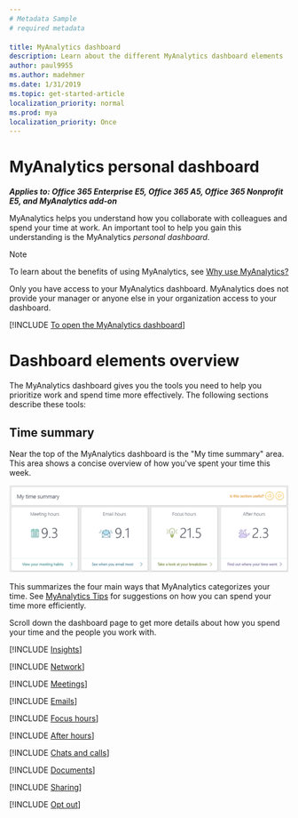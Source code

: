 ```yaml
---
# Metadata Sample
# required metadata

title: MyAnalytics dashboard
description: Learn about the different MyAnalytics dashboard elements
author: paul9955
ms.author: madehmer
ms.date: 1/31/2019
ms.topic: get-started-article
localization_priority: normal 
ms.prod: mya
localization_priority: Once
---
```


# MyAnalytics personal dashboard

_**Applies to: Office 365 Enterprise E5, Office 365 A5, Office 365 Nonprofit E5, and MyAnalytics add-on**_

MyAnalytics helps you understand how you collaborate with colleagues and spend your time at work. An important tool to help you gain this understanding is the MyAnalytics _personal dashboard_.

> [!Note] 
> To learn about the benefits of using MyAnalytics, see [Why use MyAnalytics?](../Overview/Better-work-habits.md)

Only you have access to your MyAnalytics dashboard. MyAnalytics does not provide your manager or anyone else in your organization access to your dashboard.  

[!INCLUDE [To open the MyAnalytics dashboard](../Includes/to-open-the-dashboard.md)]

# Dashboard elements overview

The MyAnalytics dashboard gives you the tools you need to help you prioritize work and spend time more effectively. The following sections describe these tools: 

## Time summary

Near the top of the MyAnalytics dashboard is the "My time summary" area. This area shows a concise overview of how you've spent your time this week.

<img src="../../Images/mya/use/time-summary.PNG" alt="The My time summary area of the MyAnalytics dashboard">

This summarizes the four main ways that MyAnalytics categorizes your time. See [MyAnalytics Tips](../Overview/Tips.md) for suggestions on how you can spend your time more efficiently.

Scroll down the dashboard page to get more details about how you spend your time and the people you work with.

[!INCLUDE [Insights](MyA-Dashboard/MyA-DB-Insights.md)]

[!INCLUDE [Network](MyA-Dashboard/MyA-DB-Network.md)]

[!INCLUDE [Meetings](MyA-Dashboard/MyA-DB-Meetings.md)]

[!INCLUDE [Emails](MyA-Dashboard/MyA-DB-Emails.md)]

[!INCLUDE [Focus hours](MyA-Dashboard/MyA-DB-Focus-hours.md)]

[!INCLUDE [After hours](MyA-Dashboard/MyA-DB-After-hours.md)]

[!INCLUDE [Chats and calls](MyA-Dashboard/MyA-DB-Chats-and-calls.md)]

[!INCLUDE [Documents](MyA-Dashboard/mya-db-documents.md)]

[!INCLUDE [Sharing](MyA-Dashboard/MyA-DB-Sharing.md)]

[!INCLUDE [Opt out](MyA-Dashboard/MyA-DB-Opt-out.md)]

<br>